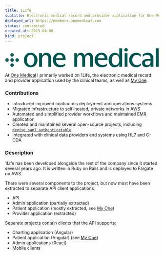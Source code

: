 ```yaml
---
title: 1Life
subtitle: Electronic medical record and provider application for One Medical
deployed_url: https://members.onemedical.com
status: contracted
created_at: 2015-04-08
kind: project
---
```

![One Medical Logo](./om.png)

At [One Medical](https://www.onemedical.com/jobs/) I primarily worked on 1Life, the electronic medical record and provider application used by the clinical teams, as well as [My One](/projects/my-one.html).

### Contributions

- Introduced improved continuous deployment and operations systems
- Migrated infrastructure to self-hosted, private networks in AWS
- Automated and simplified provider workflows and maintained EMR application
- Created and maintained several open-source projects, including [`devise_saml_authenticatable`](/projects/devise_saml_authenticatable.html)
- Integrated with clinical data providers and systems using HL7 and C-CDA

### Description

1Life has been developed alongside the rest of the company since it started several years ago.
It is written in Ruby on Rails and is deployed to Fargate on AWS.

There were several components to the project, but now most have been extracted to separate API client applications.

- API
- Admin application (partially extracted)
- Patient application (mostly extracted, see [My One](/projects/my-one.html))
- Provider application (extracted)

Separate projects contain clients that the API supports:

- Charting application (Angular)
- Patient application (Angular) (see [My One](/projects/my-one.html))
- Admin applications (React)
- Mobile clients
